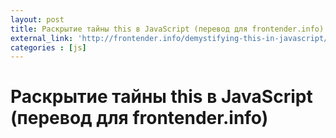 ```yaml
---
layout: post
title: Раскрытие тайны this в JavaScript (перевод для frontender.info)
external_link: 'http://frontender.info/demystifying-this-in-javascript/'
categories : [js]
---
```


Раскрытие тайны this в JavaScript (перевод для frontender.info)
============================================================
